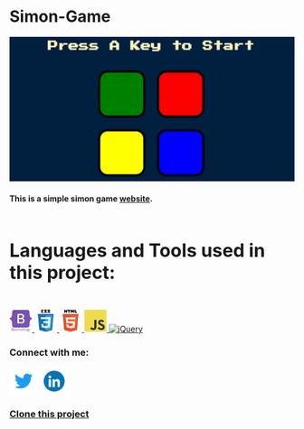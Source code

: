 # Simon-Game
![Drum Kit](SimonGame.png)
  
#### This is a simple simon game [website](anshusarkaranx.github.io/simon-game/).
<p align="left">
</p>

<h3 align="left"style="display:inline-block; font-size:2rem;">Languages and Tools used in this project:</h3>
<p align="left"> <a href="https://getbootstrap.com" target="_blank" rel="noreferrer"> <img src="https://raw.githubusercontent.com/devicons/devicon/master/icons/bootstrap/bootstrap-plain-wordmark.svg" alt="bootstrap" width="40" height="40"/> </a> <a href="https://www.w3schools.com/css/" target="_blank" rel="noreferrer"> <img src="https://raw.githubusercontent.com/devicons/devicon/master/icons/css3/css3-original-wordmark.svg" alt="css3" width="40" height="40"/> </a> <a href="https://www.w3.org/html/" target="_blank" rel="noreferrer"> <img src="https://raw.githubusercontent.com/devicons/devicon/master/icons/html5/html5-original-wordmark.svg" alt="html5" width="40" height="40"/> </a> <a href="https://developer.mozilla.org/en-US/docs/Web/JavaScript" target="_blank" rel="noreferrer"> <img src="https://raw.githubusercontent.com/devicons/devicon/master/icons/javascript/javascript-original.svg" alt="javascript" width="40" height="40"/> </a>
<a href="https://jquery.com/" target="_blank" rel="noreferrer"><img src="https://avatars.githubusercontent.com/u/70142?s=200&v=4" alt="jQuery" width="40" height="40"/></a></p>
<h3 align="left">Connect with me:</h3>
<p align="left">
<a href="https://twitter.com/anshu7anx" target="blank"><img align="center" src="https://github.com/AnshuSarkarANX/AnshuSarkarANX/blob/main/Twitter_logo.gif" alt="gif" height="50" width="50" /></a>
<a href="https://linkedin.com/in/anshu-sarkar/" target="blank"><img align="center" src="https://github.com/AnshuSarkarANX/AnshuSarkarANX/blob/main/Linked_in.gif" alt="gif" height="50" width="50" /></a>
</p>

### [Clone this project](https://github.com/AnshuSarkarANX/Simon-Game.git)
